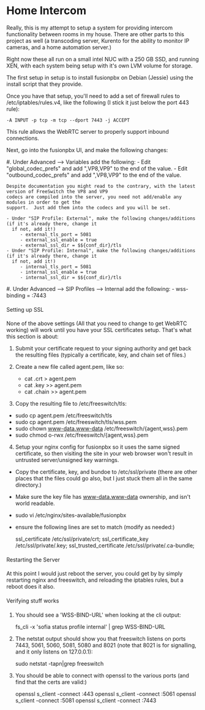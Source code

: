 # Home Intercom

Really, this is my attempt to setup a system for providing intercom
functionality between rooms in my house.  There are other parts
to this project as well (a transcoding server, Kurento for the ability
to monitor IP cameras, and a home automation server.)

Right now these all run on a small intel NUC with a 250 GB SSD, and 
running XEN, with each system being setup with it's own LVM volume 
for storage.

The first setup in setup is to install fusionpbx on Debian (Jessie) using
the install script that they provide.

Once you have that setup, you'll need to add a set of firewall rules to
/etc/iptables/rules.v4, like the following (I stick it just below the 
port 443 rule):

```
-A INPUT -p tcp -m tcp --dport 7443 -j ACCEPT
```

This rule allows the WebRTC server to properly support inbound connections.

Next, go into the fusionpbx UI, and make the following changes:

#.  Under Advanced --> Variables add the following:
    - Edit "global_codec_prefs" and add ",VP8,VP9" to the end of the value.
    - Edit "outbound_codec_prefs" and add ",VP8,VP9" to the end of the value.

```
Despite documentation you might read to the contrary, with the latest version of FreeSwitch the VP8 and VP9
codecs are compiled into the server, you need not add/enable any modules in order to get the
support.  Just add them into the codecs and you will be set.
```

    - Under "SIP Profile: External", make the following changes/additions (if it's already there, change it
      if not, add it!)
         - external_tls_port = 5081
         - external_ssl_enable = true
         - external_ssl_dir = $${conf_dir}/tls
    - Under "SIP Profile: Internal", make the following changes/additions (if it's already there, change it
      if not, add it!)
         - internal_tls_port = 5081
         - internal_ssl_enable = true
         - internal_ssl_dir = $${conf_dir}/tls

#. Under Advanced --> SIP Profiles --> Internal add the following:
    - wss-binding = :7443

####
Setting up SSL
####

None of the above settings (All that you need to change to get WebRTC working) will work until you have your SSL
certificates setup.  That's what this section is about:


1.  Submit your certificate request to your signing authority and get back the resulting files (typically a certificate, key, and chain set of files.)

2. Create a new file called agent.pem, like so:

   - cat <CERTIFICATE>.crt > agent.pem
   - cat <CERTIFICATE>.key >> agent.pem
   - cat <CERTIFICATE>.chain >> agent.pem

3.  Copy the resulting file to /etc/freeswitch/tls:
   
   - sudo cp agent.pem /etc/freeswitch/tls
   - sudo cp agent.pem /etc/freeswitch/tls/wss.pem
   - sudo chown www-data.www-data /etc/freeswitch/{agent,wss}.pem
   - sudo chmod o-rwx /etc/freeswitch/{agent,wss}.pem

4.  Setup your nginx config for fusionpbx so it uses the same signed
    certificate, so then visiting the site in your web browser won't
    result in untrusted server/unsigned key warnings.
 
   - Copy the certificate, key, and bundoe to /etc/ssl/private (there are
      other places that the files could go also, but I just stuck them all in
      the same directory.)
   - Make sure the key file has www-data.www-data ownership, and isn't world readable.
   - sudo vi /etc/nginx/sites-available/fusionpbx
   - ensure the following lines are set to match (modify as needed:)
    
        ssl_certificate         /etc/ssl/private/<CERTIFICATE>crt;
	ssl_certificate_key     /etc/ssl/private/<CERTIFICATE>.key;
        ssl_trusted_certificate /etc/ssl/private/<CERTIFICATE>.ca-bundle;

####
Restarting the Server
####

At this point I would just reboot the server, you could 
get by by simply restarting nginx and freeswitch, and 
reloading the iptables rules, but a reboot does it also.


####
Verifying stuff works
####

1.  You should see a 'WSS-BIND-URL' when looking at the cli output:

     fs_cli -x 'sofia status profile internal' | grep WSS-BIND-URL

2.   The netstat output should show you that freeswitch listens on ports 7443,
     5061, 5060, 5081, 5080 and 8021 (note that 8021 is for signalling, and it 
     only listens on 127.0.0.1):
  
     sudo netstat -tapn|grep freeswitch

3.  You should be able to connect with openssl to the various ports (and find that
    the certs are valid:)

    openssl s_client -connect <HOSTNAME>:443
    openssl s_client -connect <HOSTNAME>:5061
    openssl s_client -connect <HOSTNAME>:5081
    openssl s_client -connect <HOSTNAME>:7443




